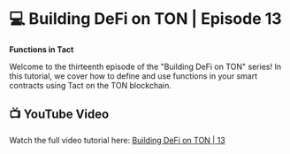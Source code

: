 # 💻 Building DeFi on TON | Episode 13
**Functions in Tact**

Welcome to the thirteenth episode of the "Building DeFi on TON" series! In this tutorial, we cover how to define and use functions in your smart contracts using Tact on the TON blockchain.

## 📺 YouTube Video
Watch the full video tutorial here: [Building DeFi on TON | 13](https://youtu.be/NMakot_XICA)

